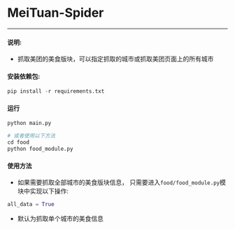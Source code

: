 # MeiTuan-Spider
<hr/>

#### 说明:
- 抓取美团的美食版块，可以指定抓取的城市或抓取美团页面上的所有城市

#### 安装依赖包:
```python
pip install -r requirements.txt
```
#### 运行
```python
python main.py

# 或者使用以下方法
cd food
python food_module.py
```
#### 使用方法
- 如果需要抓取全部城市的美食版块信息， 只需要进入`food/food_module.py`模块中实现以下操作:
```python
all_data = True
```
- 默认为抓取单个城市的美食信息
